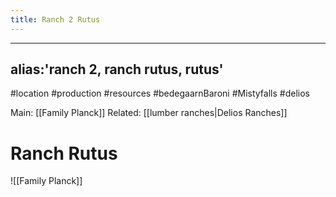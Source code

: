 ---title: Ranch 2 Rutus---
---
alias:'ranch 2, ranch rutus, rutus'
---
#location #production #resources #bedegaarnBaroni #Mistyfalls #delios

Main: [[Family Planck]]
Related: [[lumber ranches|Delios Ranches]]

# Ranch Rutus
![[Family Planck]]
